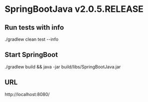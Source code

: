 # SpringBootJava v2.0.5.RELEASE

## Run tests with info
./gradlew clean test --info

## Start SpringBoot
./gradlew build && java -jar build/libs/SpringBootJava.jar

## URL
http://localhost:8080/
